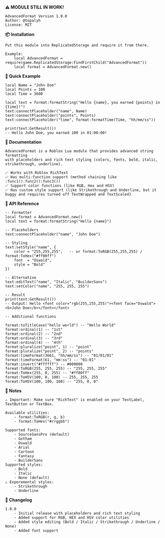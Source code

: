 **⚠️ MODULE STILL IN WORK!**

    AdvancedFormat Version 1.0.0
    Author: @topalyh
    License: MIT
**📦 Installation**

    Put this module into ReplicatedStorage and require it from there.

    Example:
        local AdvancedFormat = require(game.ReplicatedStorage:FindFirstChild("AdvancedFormat"))
        local format = AdvancedFormat.new()
**🚀 Quick Example**

    local Name = "John Doe"
    local Points = 100
    local Time = 3600

   	local text = format:formatString("Hello {name}, you earned {points} in {time}!")
   	text:connectPlaceholder("name", Name)
    text:connectPlaceholder("points", Points)
    text:connectPlaceholder("time", format:formatTime(Time, "hh/mm/ss"))
    
    print(text:GetResult())
    -- Hello John Doe, you earned 100 in 01:00:00!
**📖 Documentation**

    AdvancedFormat is a Roblox Lua module that provides advanced string formatting
    with placeholders and rich text styling (colors, fonts, bold, italic, strikethrough, underline).

    ✅ Works with Roblox RichText
    ✅ Has multi-function support (method chaining like :func1():func2():func3())  
    ✅ Support color functions (like RGB, Hex and HSV)
    ✅ Has custom style support (like Strikethrough and Underline, but it buggy and requires turned off TextWrapped and TextScaled)
**📑 API Reference**

    -- Formatter
    local format = AdvancedFormat.new()
    local text = format:formatString("Hello {name}")

    -- Placeholders
    text:connectPlaceholder("name", "John Doe")

    -- Styling
    text:setStyle("name", {
        color = "255,255,255",   -- or format:ToRGB(255,255,255) / format:ToHex("#ff00ff")
        font  = "Oswald",
        style = "Bold"
    })

    -- Alternative
    text:editText("name", "Italic", "BuilderSans")
    text:setColor("name", "255, 255, 255")

    -- Result
    print(text:GetResult())
    -- Output: Hello <font color="rgb(255,255,255)"><font face="Oswald"><b>John Doe</b></font></font>
    
    -- Additional functions
    
    format:toTitleCase("hello world") -- "Hello World"
    format:ordinal(1) -- "1st"
    format:ordinal(2) -- "2nd"
    format:ordinal(3) -- "3rd"
    format:ordinal(4) -- "4th"
    format:pluralize("point", 1) -- "point"
    format:pluralize("point", 2) -- "points"
    format:timeFormat(3661, "hh/mm/ss") -- "01/01/01"
    format:timeFormat(61, "mm:ss") -- "01:01"
    format:invert("#ffffff") -- #000000
    format:ToRGB(255, 255, 255) -- "255, 255, 255"
    format:ToHex(255, 0, 255) -- "#ff00ff"
    format:ToHSV(100, 0, 100) -- 255, 255, 255
    format:ToHSV(100, 100, 100) -- "255, 0, 0"
**🎨 Notes**

    ⚠️ Important: Make sure "RichText" is enabled on your TextLabel, TextButton or TextBox.

    Available utilities:
        - format:ToRGB(r, g, b)
        - format:ToHex("#rrggbb")

    Supported fonts:
        - SourceSansPro (default)
        - Gotham
        - Oswald
        - Arial
        - Cartoon
        - Fantasy
        - BuilderSans
    Supported styles:
        - Bold
        - Italic
        - None (default)
   	⚠️ Experemental styles:
   		- Strikethrough
        - Underline
**📝 Changelog**

    1.0.0
        - Initial release with placeholders and rich text styling
        - Added support for RGB, HEX and HSV color utilities
        - Added style editing (Bold / Italic / Strikethrough / Underline / None)
        - Added font support
